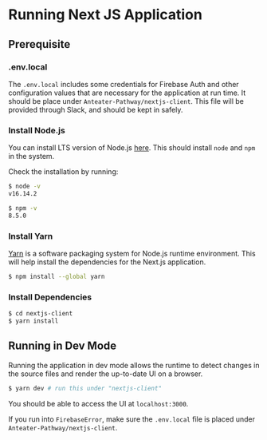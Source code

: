# Running Next JS Application

## Prerequisite

### .env.local

The `.env.local` includes some credentials for Firebase Auth and other configuration values that are necessary for the application at run time. It should be place under `Anteater-Pathway/nextjs-client`. This file will be provided through Slack, and should be kept in safely. 

### Install Node.js

You can install LTS version of Node.js [here](https://nodejs.org/en/). This should install `node` and `npm` in the system.

Check the installation by running:
``` Bash
$ node -v
v16.14.2

$ npm -v
8.5.0
```

### Install Yarn

[Yarn](https://yarnpkg.com/) is a software packaging system for Node.js runtime environment. This will help install the dependencies for the Next.js application.

``` Bash
$ npm install --global yarn
```

### Install Dependencies

``` Bash
$ cd nextjs-client
$ yarn install
```

## Running in Dev Mode

Running the application in dev mode allows the runtime to detect changes in the source files and render the up-to-date UI on a browser.

``` Bash
$ yarn dev # run this under "nextjs-client"
```

You should be able to access the UI at `localhost:3000`.

If you run into `FirebaseError`, make sure the `.env.local` file is placed under `Anteater-Pathway/nextjs-client`.
